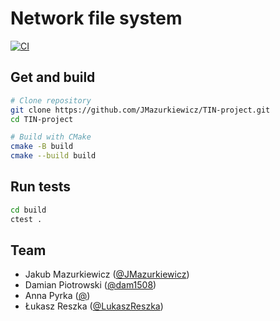 # Network file system

[![CI](https://github.com/JMazurkiewicz/TIN-projekt/actions/workflows/ci.yaml/badge.svg)](https://github.com/JMazurkiewicz/TIN-projekt/actions/workflows/ci.yaml)

## Get and build

```bash
# Clone repository
git clone https://github.com/JMazurkiewicz/TIN-project.git
cd TIN-project

# Build with CMake
cmake -B build
cmake --build build
```

## Run tests

```bash
cd build
ctest .
```

## Team

* Jakub Mazurkiewicz ([@JMazurkiewicz](https://github.com/JMazurkiewicz))
* Damian Piotrowski ([@dam1508](https://github.com/dam1508))
* Anna Pyrka ([@](https://github.com/))
* Łukasz Reszka ([@LukaszReszka](https://github.com/LukaszReszka))
